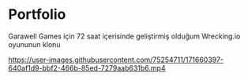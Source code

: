 # Portfolio

Garawell Games için 72 saat içerisinde geliştirmiş olduğum Wrecking.io oyununun klonu


https://user-images.githubusercontent.com/75254711/171660397-640af1d9-bbf2-466b-85ed-7279aab631b6.mp4

